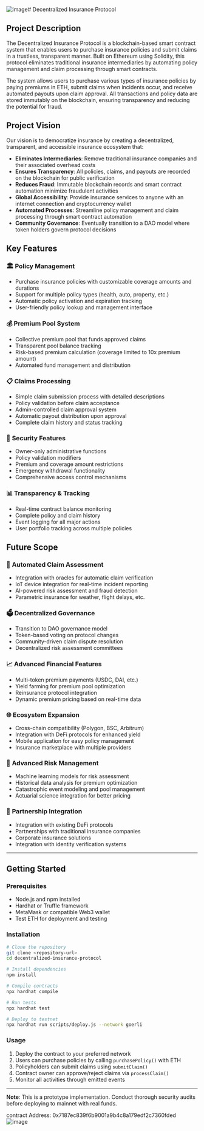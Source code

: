 ![image](https://github.com/user-attachments/assets/6246f83b-6eb2-4c82-855c-95576341d99d)# Decentralized Insurance Protocol

## Project Description

The Decentralized Insurance Protocol is a blockchain-based smart contract system that enables users to purchase insurance policies and submit claims in a trustless, transparent manner. Built on Ethereum using Solidity, this protocol eliminates traditional insurance intermediaries by automating policy management and claim processing through smart contracts.

The system allows users to purchase various types of insurance policies by paying premiums in ETH, submit claims when incidents occur, and receive automated payouts upon claim approval. All transactions and policy data are stored immutably on the blockchain, ensuring transparency and reducing the potential for fraud.

## Project Vision

Our vision is to democratize insurance by creating a decentralized, transparent, and accessible insurance ecosystem that:

- **Eliminates Intermediaries**: Remove traditional insurance companies and their associated overhead costs
- **Ensures Transparency**: All policies, claims, and payouts are recorded on the blockchain for public verification
- **Reduces Fraud**: Immutable blockchain records and smart contract automation minimize fraudulent activities
- **Global Accessibility**: Provide insurance services to anyone with an internet connection and cryptocurrency wallet
- **Automated Processes**: Streamline policy management and claim processing through smart contract automation
- **Community Governance**: Eventually transition to a DAO model where token holders govern protocol decisions

## Key Features

### 🏛️ **Policy Management**
- Purchase insurance policies with customizable coverage amounts and durations
- Support for multiple policy types (health, auto, property, etc.)
- Automatic policy activation and expiration tracking
- User-friendly policy lookup and management interface

### 💰 **Premium Pool System**
- Collective premium pool that funds approved claims
- Transparent pool balance tracking
- Risk-based premium calculation (coverage limited to 10x premium amount)
- Automated fund management and distribution

### 📋 **Claims Processing**
- Simple claim submission process with detailed descriptions
- Policy validation before claim acceptance
- Admin-controlled claim approval system
- Automatic payout distribution upon approval
- Complete claim history and status tracking

### 🔐 **Security Features**
- Owner-only administrative functions
- Policy validation modifiers
- Premium and coverage amount restrictions
- Emergency withdrawal functionality
- Comprehensive access control mechanisms

### 📊 **Transparency & Tracking**
- Real-time contract balance monitoring
- Complete policy and claim history
- Event logging for all major actions
- User portfolio tracking across multiple policies

## Future Scope

### 🤖 **Automated Claim Assessment**
- Integration with oracles for automatic claim verification
- IoT device integration for real-time incident reporting
- AI-powered risk assessment and fraud detection
- Parametric insurance for weather, flight delays, etc.

### 🗳️ **Decentralized Governance**
- Transition to DAO governance model
- Token-based voting on protocol changes
- Community-driven claim dispute resolution
- Decentralized risk assessment committees

### 📈 **Advanced Financial Features**
- Multi-token premium payments (USDC, DAI, etc.)
- Yield farming for premium pool optimization
- Reinsurance protocol integration
- Dynamic premium pricing based on real-time data

### 🌐 **Ecosystem Expansion**
- Cross-chain compatibility (Polygon, BSC, Arbitrum)
- Integration with DeFi protocols for enhanced yield
- Mobile application for easy policy management
- Insurance marketplace with multiple providers

### 🔬 **Advanced Risk Management**
- Machine learning models for risk assessment
- Historical data analysis for premium optimization
- Catastrophic event modeling and pool management
- Actuarial science integration for better pricing

### 🤝 **Partnership Integration**
- Integration with existing DeFi protocols
- Partnerships with traditional insurance companies
- Corporate insurance solutions
- Integration with identity verification systems

---

## Getting Started

### Prerequisites
- Node.js and npm installed
- Hardhat or Truffle framework
- MetaMask or compatible Web3 wallet
- Test ETH for deployment and testing

### Installation
```bash
# Clone the repository
git clone <repository-url>
cd decentralized-insurance-protocol

# Install dependencies
npm install

# Compile contracts
npx hardhat compile

# Run tests
npx hardhat test

# Deploy to testnet
npx hardhat run scripts/deploy.js --network goerli
```

### Usage
1. Deploy the contract to your preferred network
2. Users can purchase policies by calling `purchasePolicy()` with ETH
3. Policyholders can submit claims using `submitClaim()`
4. Contract owner can approve/reject claims via `processClaim()`
5. Monitor all activities through emitted events

---

**Note**: This is a prototype implementation. Conduct thorough security audits before deploying to mainnet with real funds.

contract Address: 0x7187ec839f6b9001a9b4c8a179edf2c7360fded
![image](https://github.com/user-attachments/assets/fc8cb9fd-47a3-4756-a8e2-7ba4d9c34df7)

